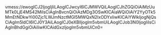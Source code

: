 vmess://ewogICJ2IjogIjIiLAogICJwcyI6ICJMWVQiLAogICJhZGQiOiAiMzUuMTk0LjE4MS42MiIsCiAgInBvcnQiOiAzMDg3OSwKICAiaWQiOiAiY2YyOTk5MmEtNDkwYi00Zjc1LWJmNzctMGI5MWQxN2IxODYxIiwKICAiYWlkIjogNjQsCiAgIm5ldCI6ICJ0Y3AiLAogICJ0eXBlIjogIm5vbmUiLAogICJob3N0IjogIiIsCiAgInBhdGgiOiAiIiwKICAidGxzIjogIm5vbmUiCn0=
